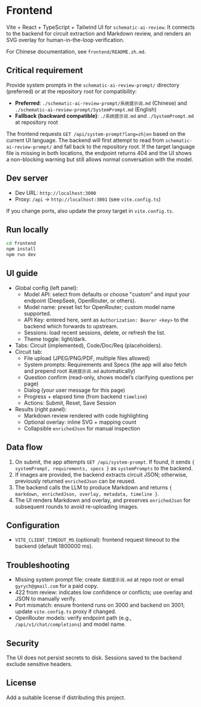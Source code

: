 # Frontend

Vite + React + TypeScript + Tailwind UI for `schematic-ai-review`. It connects to the backend for circuit extraction and Markdown review, and renders an SVG overlay for human-in-the-loop verification.

For Chinese documentation, see `frontend/README.zh.md`.

## Critical requirement

Provide system prompts in the `schematic-ai-review-prompt/` directory (preferred) or at the repository root for compatibility:

- **Preferred**: `./schematic-ai-review-prompt/系统提示词.md` (Chinese) and `./schematic-ai-review-prompt/SystemPrompt.md` (English)
- **Fallback (backward compatible)**: `./系统提示词.md` and `./SystemPrompt.md` at repository root

The frontend requests `GET /api/system-prompt?lang=zh|en` based on the current UI language. The backend will first attempt to read from `schematic-ai-review-prompt/` and fall back to the repository root. If the target language file is missing in both locations, the endpoint returns 404 and the UI shows a non-blocking warning but still allows normal conversation with the model.

## Dev server

- Dev URL: `http://localhost:3000`
- Proxy: `/api` → `http://localhost:3001` (see `vite.config.ts`)

If you change ports, also update the proxy target in `vite.config.ts`.

## Run locally

```bash
cd frontend
npm install
npm run dev
```

## UI guide

- Global config (left panel):
  - Model API: select from defaults or choose "custom" and input your endpoint (DeepSeek, OpenRouter, or others).
  - Model name: preset list for OpenRouter; custom model name supported.
  - API Key: entered here, sent as `Authorization: Bearer <key>` to the backend which forwards to upstream.
  - Sessions: load recent sessions, delete, or refresh the list.
  - Theme toggle: light/dark.
- Tabs: Circuit (implemented), Code/Doc/Req (placeholders).
- Circuit tab:
  - File upload (JPEG/PNG/PDF, multiple files allowed)
  - System prompts: Requirements and Specs (the app will also fetch and prepend root `系统提示词.md` automatically)
  - Question confirm (read-only, shows model’s clarifying questions per page)
  - Dialog (your user message for this page)
  - Progress + elapsed time (from backend `timeline`)
  - Actions: Submit, Reset, Save Session
- Results (right panel):
  - Markdown review rendered with code highlighting
  - Optional overlay: inline SVG + mapping count
  - Collapsible `enrichedJson` for manual inspection

## Data flow

1) On submit, the app attempts `GET /api/system-prompt`. If found, it sends `{ systemPrompt, requirements, specs }` as `systemPrompts` to the backend.
2) If images are provided, the backend extracts circuit JSON; otherwise, previously returned `enrichedJson` can be reused.
3) The backend calls the LLM to produce Markdown and returns `{ markdown, enrichedJson, overlay, metadata, timeline }`.
4) The UI renders Markdown and overlay, and preserves `enrichedJson` for subsequent rounds to avoid re-uploading images.

## Configuration

- `VITE_CLIENT_TIMEOUT_MS` (optional): frontend request timeout to the backend (default 1800000 ms).

## Troubleshooting

- Missing system prompt file: create `系统提示词.md` at repo root or email `gyrych@gmail.com` for a paid copy.
- 422 from review: indicates low confidence or conflicts; use overlay and JSON to manually verify.
- Port mismatch: ensure frontend runs on 3000 and backend on 3001; update `vite.config.ts` proxy if changed.
- OpenRouter models: verify endpoint path (e.g., `/api/v1/chat/completions`) and model name.

## Security

The UI does not persist secrets to disk. Sessions saved to the backend exclude sensitive headers.

## License

Add a suitable license if distributing this project.

